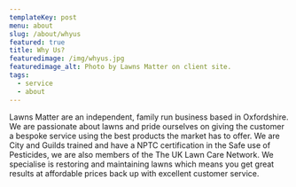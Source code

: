 ```yaml
---
templateKey: post
menu: about
slug: /about/whyus
featured: true
title: Why Us?
featuredimage: /img/whyus.jpg
featuredimage_alt: Photo by Lawns Matter on client site.
tags:
  - service
  - about
---
```

Lawns Matter are an independent, family run business based in Oxfordshire.  
We are passionate about lawns and pride ourselves on giving the customer a bespoke service using the best products the market has to offer.
We are City and Guilds trained and have a NPTC certification in the Safe use of Pesticides, we are also members of the The UK Lawn Care Network. 
We specialise is restoring and maintaining lawns which means you get great results at affordable prices back up with excellent customer service. 
